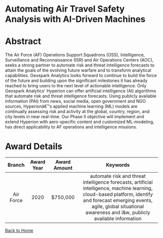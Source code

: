 
Automating Air Travel Safety Analysis with AI-Driven Machines
=============================================================

# Abstract


The Air Force (AF) Operations Support Squadrons (OSS), Intelligence, Surveillance and Reconnaissance (ISR) and Air Operations Centers (AOC), seeks a strong partner to automate risk and threat intelligence forecasts to attain the goals of the evolving future warfare and to transform analytical capabilities. Geospark Analytics looks forward to continue to build the force of the future and building upon the significant milestones it has already reached to bring users to the next level of actionable intelligence. Only Geospark Analytics' Hyperion can offer artificial intelligence (AI) algorithms that automate risk and threat intelligence forecasts. Using publicly available information (PAI) from news, social media, open government and NGO sources, Hyperionâ€™s applied machine learning (ML) models are continually assessing risk and activity at the global, country, region, and city levels in near real-time. Our Phase II objective will implement and extend Hyperion with aero-specific content and customized ML-modeling, has direct applicability to AF operations and intelligence missions.  

# Award Details

|Branch|Award Year|Award Amount|Keywords|
| :---: | :---: | :---: | :---: |
|Air Force|2020|$750,000|automate risk and threat intelligence forecasts, artificial intelligence, machine learning, cloud-based platform, identify and forecast emerging events, agile, global situational awareness and i&w, publicly available information|
  
  


[Back to Home](https://github.com/chrischow/dod_sbir_awards#1502)